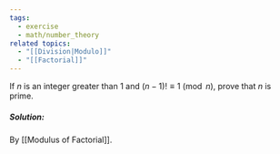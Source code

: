 ```yaml
---
tags:
  - exercise
  - math/number_theory
related topics:
  - "[[Division|Modulo]]"
  - "[[Factorial]]"
---
```

If $n$ is an integer greater than $1$ and $(n − 1)! \equiv 1\ (\operatorname{mod}\ n)$, prove that $n$ is prime.
##### Solution:
By [[Modulus of Factorial]].